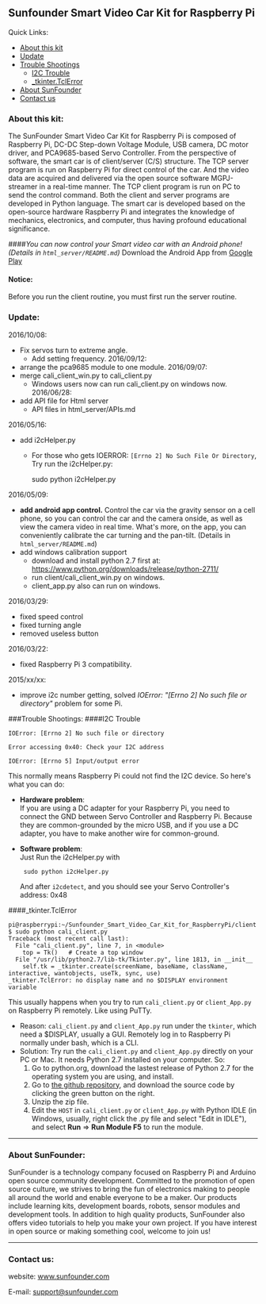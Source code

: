 ## Sunfounder Smart Video Car Kit for Raspberry Pi

Quick Links:

 * [About this kit](#about_this_kit)
 * [Update](#update)
 * [Trouble Shootings](#trouble)
    * [I2C Trouble](#i2c_trouble)
    * [_tkinter.TclError](#tkinter.tclerror)
 * [About SunFounder](#about_sunfounder)
 * [Contact us](#contact_us)

<a id="about_this_kit"></a>
### About this kit:
The SunFounder Smart Video Car Kit for Raspberry Pi is composed of Raspberry Pi, DC-DC Step-down Voltage Module, USB camera, DC motor driver, and PCA9685-based Servo Controller. From the perspective of software, the smart car is of client/server (C/S) structure. The TCP server program is run on Raspberry Pi for direct control of the car. And the video data are acquired and delivered via the open source software MGPJ-streamer in a real-time manner. The TCP client program is run on PC to send the control command. Both the client and server programs are developed in Python language. The smart car is developed based on the open-source hardware Raspberry Pi and integrates the knowledge of mechanics, electronics, and computer, thus having profound educational significance. 

####*You can now control your Smart video car with an Android phone! (Details in `html_server/README.md`)*
Download the Android App from [Google Play](https://play.google.com/store/apps/details?id=appinventor.ai_cavonxx.SunFounder_Smart_Video_Car)

#### Notice:
Before you run the client routine, you must first run the server routine.

<a id="update"></a>
### Update:
2016/10/08:
 - Fix servos turn to extreme angle.
   + Add setting frequency.
2016/09/12:
 - arrange the pca9685 module to one module.
2016/09/07:
 - merge cali_client_win.py to cali_client.py
    - Windows users now can run cali_client.py on windows now.
2016/06/28:
 - add API file for Html server
 	- API files in html_server/APIs.md

2016/05/16:
 - add i2cHelper.py
 	- For those who gets IOERROR: `[Errno 2] No Such File Or Directory`, Try run the i2cHelper.py:
 	
		sudo python i2cHelper.py

2016/05/09:
 - **add android app control.** 
	Control the car via the gravity sensor on a cell phone, so you can control the car and the camera onside, as well as view the camera video in real time. What's more, on the app, you can conveniently calibrate the car turning and the pan-tilt. (Details in `html_server/README.md`)
 - add windows calibration support
 	- download and install python 2.7 first at: https://www.python.org/downloads/release/python-2711/
 	- run client/cali_client_win.py on windows.
 	- client_app.py also can run on windows.

2016/03/29:
 - fixed speed control
 - fixed turning angle
 - removed useless button

2016/03/22:
 - fixed Raspberry Pi 3 compatibility.

2015/xx/xx:
 - improve i2c number getting, 
solved *IOError: "[Errno 2] No such file or directory"* problem for some Pi.

<a id="trouble"></a>
###Trouble Shootings:
<a id="i2c_trouble"></a>
####I2C Trouble

	IOError: [Errno 2] No such file or directory
	
	Error accessing 0x40: Check your I2C address
	
	IOError: [Errno 5] Input/output error

This normally means Raspberry Pi could not find the I2C device. So here's what you can do:
 - **Hardware problem**:<br>
 	If you are using a DC adapter for your Raspberry Pi, you need to connect the GND between Servo Controller and Raspberry Pi. Because they are common-grounded by the micro USB, and if you use a DC adapter, you have to make another wire for common-ground.
 - **Software problem**:<br>
 	Just Run the i2cHelper.py with

 		sudo python i2cHelper.py
 	And after `i2cdetect`, and you should see your Servo Controller's address: 0x48

<a id="tkinter.tclerror"></a>
####_tkinter.TclError

    pi@raspberrypi:~/Sunfounder_Smart_Video_Car_Kit_for_RaspberryPi/client $ sudo python cali_client.py
    Traceback (most recent call last):
      File "cali_client.py", line 7, in <module>
        top = Tk()   # Create a top window
      File "/usr/lib/python2.7/lib-tk/Tkinter.py", line 1813, in __init__
        self.tk = _tkinter.create(screenName, baseName, className, interactive, wantobjects, useTk, sync, use)
    _tkinter.TclError: no display name and no $DISPLAY environment variable

 This usually happens when you try to run `cali_client.py` or `client_App.py` on Raspberry Pi remotely. Like using PuTTy.
  - Reason:
    `cali_client.py` and `client_App.py` run under the `tkinter`, which need a $DISPLAY, usually a GUI. Remotely log in to Raspberry Pi normally under bash, which is a CLI.
  - Solution:
    Try run the `cali_client.py` and `client_App.py` directly on your PC or Mac. It needs Python 2.7 installed on your computer. So:
    1. Go to python.org, download the lastest release of Python 2.7 for the operating system you are using, and install.
    2. Go to [the github repository](https://github.com/sunfounder/Sunfounder_Smart_Video_Car_Kit_for_RaspberryPi), and download the source code by clicking the green button on the right.
    3. Unzip the zip file.
    4. Edit the `HOST` in `cali_client.py` or `client_App.py` with Python IDLE (in Windows, usually, right click the .py file and select "Edit in IDLE"), and select **Run** => **Run Module   F5** to run the module.

----------------------------------------------
<a id="about_sunfounder"></a>
### About SunFounder:
SunFounder is a technology company focused on Raspberry Pi and Arduino open source community development. Committed to the promotion of open source culture, we strives to bring the fun of electronics making to people all around the world and enable everyone to be a maker. Our products include learning kits, development boards, robots, sensor modules and development tools. In addition to high quality products, SunFounder also offers video tutorials to help you make your own project. If you have interest in open source or making something cool, welcome to join us!

----------------------------------------------
<a id="contact_us"></a>
### Contact us:
website:
	www.sunfounder.com

E-mail:
	support@sunfounder.com
